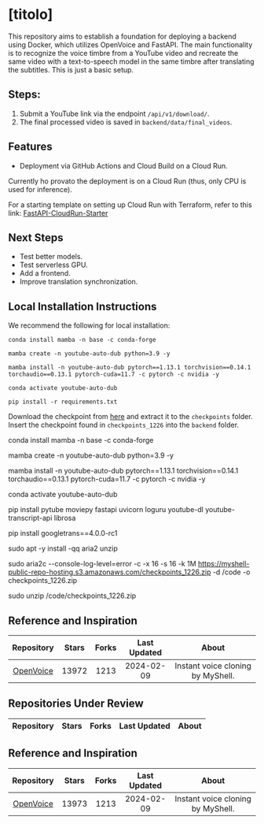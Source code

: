 # [titolo]

This repository aims to establish a foundation for deploying a backend using Docker, which utilizes OpenVoice and FastAPI. The main functionality is to recognize the voice timbre from a YouTube video and recreate the same video with a text-to-speech model in the same timbre after translating the subtitles. This is just a basic setup.

## Steps:

1. Submit a YouTube link via the endpoint `/api/v1/download/`.
2. The final processed video is saved in `backend/data/final_videos`.

## Features

- Deployment via GitHub Actions and Cloud Build on a Cloud Run.

Currently ho provato the deployment is on a Cloud Run (thus, only CPU is used for inference).

For a starting template on setting up Cloud Run with Terraform, refer to this link:
[FastAPI-CloudRun-Starter](https://github.com/mazzasaverio/fastapi-cloudrun-starter)

## Next Steps

- Test better models.
- Test serverless GPU.
- Add a frontend.
- Improve translation synchronization.

## Local Installation Instructions

We recommend the following for local installation:

```
conda install mamba -n base -c conda-forge

mamba create -n youtube-auto-dub python=3.9 -y

mamba install -n youtube-auto-dub pytorch==1.13.1 torchvision==0.14.1 torchaudio==0.13.1 pytorch-cuda=11.7 -c pytorch -c nvidia -y

conda activate youtube-auto-dub

pip install -r requirements.txt
```

Download the checkpoint from [here](https://myshell-public-repo-hosting.s3.amazonaws.com/checkpoints_1226.zip) and extract it to the `checkpoints` folder. Insert the checkpoint found in `checkpoints_1226` into the `backend` folder.

conda install mamba -n base -c conda-forge

mamba create -n youtube-auto-dub python=3.9 -y

mamba install -n youtube-auto-dub pytorch==1.13.1 torchvision==0.14.1 torchaudio==0.13.1 pytorch-cuda=11.7 -c pytorch -c nvidia -y

conda activate youtube-auto-dub

pip install pytube moviepy fastapi uvicorn loguru youtube-dl youtube-transcript-api librosa

pip install googletrans==4.0.0-rc1

sudo apt -y install -qq aria2 unzip

sudo aria2c --console-log-level=error -c -x 16 -s 16 -k 1M https://myshell-public-repo-hosting.s3.amazonaws.com/checkpoints_1226.zip -d /code -o checkpoints_1226.zip

sudo unzip /code/checkpoints_1226.zip

## Reference and Inspiration

|                      Repository                      | Stars | Forks | Last Updated |               About               |
| :--------------------------------------------------: | :---: | :---: | :----------: | :-------------------------------: |
| [OpenVoice](https://github.com/myshell-ai/OpenVoice) | 13972 | 1213  |  2024-02-09  | Instant voice cloning by MyShell. |

<!-- START_SECTION:under-review -->
## Repositories Under Review

| Repository | Stars | Forks | Last Updated | About |
|:-:|:-:|:-:|:-:|:-:|
<!-- END_SECTION:under-review -->
<!-- START_SECTION:reference-inspiration -->
## Reference and Inspiration

| Repository | Stars | Forks | Last Updated | About |
|:-:|:-:|:-:|:-:|:-:|
| [OpenVoice](https://github.com/myshell-ai/OpenVoice) | 13973 | 1213 | 2024-02-09 | Instant voice cloning by MyShell. |
<!-- END_SECTION:reference-inspiration -->